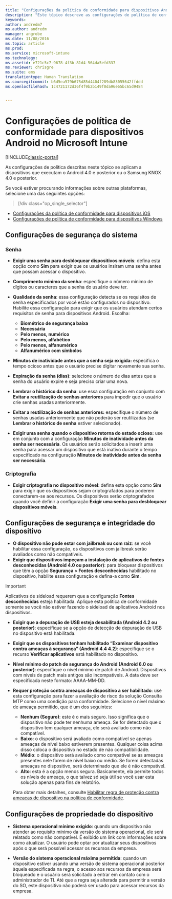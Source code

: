 ```yaml
---
title: "Configurações da política de conformidade para dispositivos Android | Microsoft Docs"
description: "Este tópico descreve as configurações de política de conformidade de dispositivo Android."
keywords: 
author: andredm7
ms.author: andredm
manager: angrobe
ms.date: 11/08/2016
ms.topic: article
ms.prod: 
ms.service: microsoft-intune
ms.technology: 
ms.assetid: e721c5c7-9678-4f3b-81d4-564da5efd337
ms.reviewer: chrisgre
ms.suite: ems
translationtype: Human Translation
ms.sourcegitcommit: b6d5ea579b675d85d4404f289db83055642ffddd
ms.openlocfilehash: 1c4721172d36f4f9b2b149f0da96e65bc65d9484


---
```



# <a name="compliance-policy-settings-for-android-devices-in-microsoft-intune"></a>Configurações de política de conformidade para dispositivos Android no Microsoft Intune

[!INCLUDE[classic-portal](../includes/classic-portal.md)]

As configurações de política descritas neste tópico se aplicam a dispositivos que executam o Android 4.0 e posterior ou o Samsung KNOX 4.0 e posterior.

Se você estiver procurando informações sobre outras plataformas, selecione uma das seguintes opções:
> [!div class="op_single_selector"]
- [Configurações da política de conformidade para dispositivos iOS](ios-compliance-policy-settings-in-microsoft-intune.md)
- [Configurações de política de conformidade para dispositivos Windows](windows-compliance-policy-settings-in-microsoft-intune.md)

## <a name="system-security-settings"></a>Configurações de segurança do sistema
### <a name="password"></a>Senha
- **Exigir uma senha para desbloquear dispositivos móveis**: defina esta opção como **Sim** para exigir que os usuários insiram uma senha antes que possam acessar o dispositivo.

-  **Comprimento mínimo da senha**: especifique o número mínimo de dígitos ou caracteres que a senha do usuário deve ter.

- **Qualidade da senha**: essa configuração detecta se os requisitos de senha especificados por você estão configurados no dispositivo. Habilite essa configuração para exigir que os usuários atendam certos requisitos de senha para dispositivos Android. Escolha:

  -   **Biométrico de segurança baixa**
  -   **Necessária**
  -   **Pelo menos, numérico**
  -   **Pelo menos, alfabético**
  -   **Pelo menos, alfanumérico**
  -   **Alfanumérico com símbolos**

- **Minutos de inatividade antes que a senha seja exigida:** especifica o tempo ocioso antes que o usuário precise digitar novamente sua senha.

- **Expiração da senha (dias)**: selecione o número de dias antes que a senha do usuário expire e seja preciso criar uma nova.

- **Lembrar o histórico da senha**: use essa configuração em conjunto com **Evitar a reutilização de senhas anteriores** para impedir que o usuário crie senhas usadas anteriormente.

- **Evitar a reutilização de senhas anteriores:** especifique o número de senhas usadas anteriormente que não poderão ser reutilizadas (se **Lembrar o histórico de senha** estiver selecionado).

- **Exigir uma senha quando o dispositivo retorna do estado ocioso:** use em conjunto com a configuração **Minutos de inatividade antes da senha ser necessária**. Os usuários serão solicitados a inserir uma senha para acessar um dispositivo que está inativo durante o tempo especificado na configuração **Minutos de inatividade antes da senha ser necessária**.

### <a name="encryption"></a>Criptografia
- **Exigir criptografia no dispositivo móvel**: defina esta opção como **Sim** para exigir que os dispositivos sejam criptografados para poderem conectarem-se aos recursos. Os dispositivos serão criptografados quando você definir a configuração **Exigir uma senha para desbloquear dispositivos móveis**.

## <a name="device-health-and-security-settings"></a>Configurações de segurança e integridade do dispositivo

- **O dispositivo não pode estar com jailbreak ou com raiz**: se você habilitar essa configuração, os dispositivos com jailbreak serão avaliados como não compatíveis.
- **Exigir que dispositivos impeçam a instalação de aplicativos de fontes desconhecidas (Android 4.0 ou posterior)**: para bloquear dispositivos que têm a opção **Segurança > Fontes desconhecidas** habilitado no dispositivo, habilite essa configuração e defina-a como **Sim**.  

>[!IMPORTANT]
>Aplicativos de sideload requerem que a configuração **Fontes desconhecidas** esteja habilitada. Aplique esta política de conformidade somente se você não estiver fazendo o sideload de aplicativos Android nos dispositivos.

- **Exigir que a depuração de USB esteja desabilitada (Android 4.2 ou posterior)**: especifique se a opção de detecção de depuração de USB no dispositivo está habilitada.
- **Exigir que os dispositivos tenham habilitado “Examinar dispositivo contra ameaças à segurança” (Android 4.4 4.2)**: especifique se o recurso **Verificar aplicativos** está habilitado no dispositivo.
- **Nível mínimo do patch de segurança do Android (Android 6.0 ou posterior)**: especifique o nível mínimo de patch de Android.  Dispositivos com níveis de patch mais antigos são incompatíveis. A data deve ser especificada neste formato: AAAA-MM-DD.
- **Requer proteção contra ameaças de dispositivo a ser habilitado**: use esta configuração para fazer a avaliação de risco da solução Consulta MTP como uma condição para conformidade. Selecione o nível máximo de ameaça permitido, que é um dos seguintes:

  - **Nenhum (Seguro)**: este é o mais seguro. Isso significa que o dispositivo não pode ter nenhuma ameaça. Se for detectado que o dispositivo tem qualquer ameaça, ele será avaliado como não compatível.
  - **Baixo**: o dispositivo será avaliado como compatível se apenas ameaças de nível baixo estiverem presentes. Qualquer coisa acima disso coloca o dispositivo no estado de não compatibilidade.
  - **Médio**: o dispositivo será avaliado como compatível se as ameaças presentes nele forem de nível baixo ou médio. Se forem detectadas ameaças no dispositivo, será determinado que ele é não compatível.
  - **Alto**: esta é a opção menos segura. Basicamente, ela permite todos os níveis de ameaça, o que talvez só seja útil se você usar esta solução apenas para fins de relatório.

  Para obter mais detalhes, consulte [Habilitar regra de proteção contra ameaças de dispositivo na política de conformidade](enable-device-threat-protection-rule-in-compliance-policy.md).

## <a name="device-property-settings"></a>Configurações de propriedade do dispositivo

- **Sistema operacional mínimo exigido**: quando um dispositivo não atender ao requisito mínimo da versão do sistema operacional, ele será relatado como não compatível.
  É exibido um link com informações sobre como atualizar. O usuário pode optar por atualizar seus dispositivos após o que será possível acessar os recursos da empresa.

- **Versão do sistema operacional máxima permitida**: quando um dispositivo estiver usando uma versão de sistema operacional posterior àquela especificada na regra, o acesso aos recursos da empresa será bloqueado e o usuário será solicitado a entrar em contato com o administrador de TI. Até que a regra seja alterada para permitir a versão do SO, este dispositivo não poderá ser usado para acessar recursos da empresa.



<!--HONumber=Dec16_HO2-->


